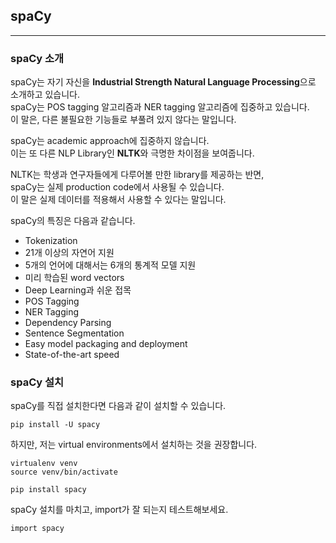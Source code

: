 ## spaCy
---

### spaCy 소개
spaCy는 자기 자신을 **Industrial Strength Natural Language Processing**으로 소개하고 있습니다.   
spaCy는 POS tagging 알고리즘과 NER tagging 알고리즘에 집중하고 있습니다.   
이 말은, 다른 불필요한 기능들로 부풀려 있지 않다는 말입니다.   

spaCy는 academic approach에 집중하지 않습니다.   
이는 또 다른 NLP Library인 **NLTK**와 극명한 차이점을 보여줍니다.   

NLTK는 학생과 연구자들에게 다루어볼 만한 library를 제공하는 반면,   
spaCy는 실제 production code에서 사용될 수 있습니다.   
이 말은 실제 데이터를 적용해서 사용할 수 있다는 말입니다.   

spaCy의 특징은 다음과 같습니다.   

* Tokenization
* 21개 이상의 자연어 지원
* 5개의 언어에 대해서는 6개의 통계적 모델 지원
* 미리 학습된 word vectors
* Deep Learning과 쉬운 접목
* POS Tagging
* NER Tagging
* Dependency Parsing
* Sentence Segmentation
* Easy model packaging and deployment
* State-of-the-art speed

### spaCy 설치

spaCy를 직접 설치한다면 다음과 같이 설치할 수 있습니다.   

```
pip install -U spacy
```

하지만, 저는 virtual environments에서 설치하는 것을 권장합니다.   

```
virtualenv venv
source venv/bin/activate

pip install spacy
```

spaCy 설치를 마치고, import가 잘 되는지 테스트해보세요.   

```
import spacy
```